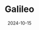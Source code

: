 ---  
layout: startup_page  
title: "Galileo"  
id: "galileo.ai"  
permalink: "/galileogalileo.ai10152024/"  
website: "https://www.galileo.ai/"  
funding_round: "Series B"  
funding_amount: "$45M"  
investors: "Scale Venture Partners, Premji Invest, Databricks Ventures, ServiceNow Ventures, Amex Ventures, Citi Ventures, SentinelOne Ventures, Clement Delangue, Ankit Sobti, Battery Ventures, Walden Capital, Factory"  
about: "Galileo provides an Evaluation Intelligence platform for enterprises to evaluate, monitor, and protect their AI systems. It offers a scalable solution to address the challenges of testing and measuring AI accuracy and safety, particularly for generative AI. This helps ensure safe and effective AI performance in development and production."  
markets: "AI, Generative AI, Big Data, Developer Tools, Machine Learning, Business/Productivity Software, Database Software"  
hq: "San Francisco, California, United States"  
founded_year: "2021"  
linkedin: "https://www.linkedin.com/company/galileo-ai"  
twitter: "https://twitter.com/rungalileo"  
instagram: ""  
facebook: ""  
crunchbase: "https://www.crunchbase.com/organization/galileo-154a"  
pitchbook: "https://pitchbook.com/profiles/company/489937-06"  

date_display: "15-Oct-2024"  
date: "2024-10-15"

# SEO Optimization  
meta_title: "Galileo - Series B Funding ($45M)"  
meta_description: "Galileo, Galileo provides an Evaluation Intelligence platform for enterprises to evaluate, monitor, and protect their AI systems. It offers a scalable solution..."  
meta_keywords: "Galileo, AI, Generative AI, Big Data, Developer Tools, Machine Learning, Business/Productivity Software, Database Software, Series B funding"  
canonical_url: "https://startup.projectstartups.com/galileogalileo.ai10152024/"  
---